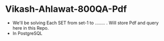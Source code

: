 # Vikash-Ahlawat-800QA-Pdf 
* We'll be solving Each SET from set-1 to ........ . Will store Pdf and query here in this Repo.
* In PostgreSQL

